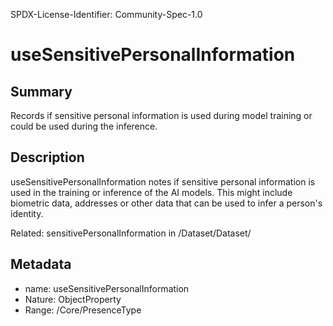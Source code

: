 SPDX-License-Identifier: Community-Spec-1.0

# useSensitivePersonalInformation

## Summary

Records if sensitive personal information is used during model training or could be used during the inference.

## Description

useSensitivePersonalInformation notes if sensitive personal information
is used in the training or inference of the AI models.
This might include biometric data, addresses or other data that can be used to infer a person's identity.

Related: sensitivePersonalInformation in /Dataset/Dataset/

## Metadata

- name: useSensitivePersonalInformation
- Nature: ObjectProperty
- Range: /Core/PresenceType
